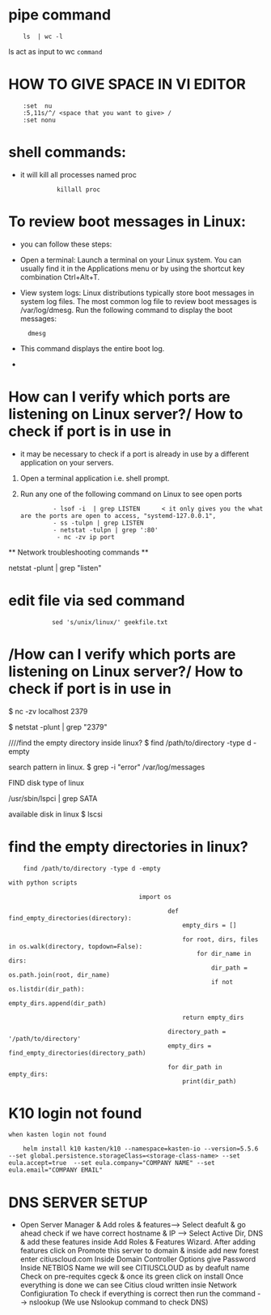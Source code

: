 # pipe command
        ls  | wc -l
ls act as input to wc `command`





# HOW TO GIVE SPACE IN VI EDITOR   
        :set  nu
        :5,11s/^/ <space that you want to give> /
        :set nonu
# shell commands:
- it will kill all processes named proc
                
                killall proc
                
# To review boot messages in Linux:
- you can follow these steps:

- Open a terminal: Launch a terminal on your Linux system. You can usually find it in the Applications menu or by using the shortcut key combination Ctrl+Alt+T.

- View system logs: Linux distributions typically store boot messages in system log files. The most common log file to review boot messages is /var/log/dmesg. Run the following command to display the boot messages:

        dmesg
- This command displays the entire boot log. 
- 
# How can I verify which ports are listening on Linux server?/ How to check if port is in use in
-  it may be necessary to check if a port is already in use by a different application on your servers.
1. Open a terminal application i.e. shell prompt.
2. Run any one of the following command on Linux to see open ports

                - lsof -i  | grep LISTEN      < it only gives you the what are the ports are open to access, "systemd-127.0.0.1", 
                - ss -tulpn | grep LISTEN
                - netstat -tulpn | grep ':80'
                 - nc -zv ip port
** Network troubleshooting commands ** 


netstat -plunt | grep "listen"
# edit file via sed command
                
                sed 's/unix/linux/' geekfile.txt

# /How can I verify which ports are listening on Linux server?/ How to check if port is in use in

 $ nc -zv localhost 2379
 
 $ netstat -plunt | grep "2379"

////find the empty directory inside linux?
$ find /path/to/directory -type d -empty


search pattern in linux.
$ grep  -i "error" /var/log/messages


FIND disk type of linux

/usr/sbin/lspci | grep SATA

available disk in linux
$ lscsi

# find the empty directories in linux?
        find /path/to/directory -type d -empty
`with python scripts` 
                                               
                                        import os

                                                def find_empty_directories(directory):
                                                    empty_dirs = []
                                                
                                                    for root, dirs, files in os.walk(directory, topdown=False):
                                                        for dir_name in dirs:
                                                            dir_path = os.path.join(root, dir_name)
                                                            if not os.listdir(dir_path):
                                                                empty_dirs.append(dir_path)
                                                
                                                    return empty_dirs
                                                
                                                directory_path = '/path/to/directory'
                                                empty_dirs = find_empty_directories(directory_path)
                                                
                                                for dir_path in empty_dirs:
                                                    print(dir_path)

# K10 login not found

`when kasten login not found`
 
 
        helm install k10 kasten/k10 --namespace=kasten-io --version=5.5.6 --set global.persistence.storageClass=<storage-class-name> --set eula.accept=true  --set eula.company="COMPANY NAME" --set eula.email="COMPANY EMAIL"


# DNS SERVER SETUP

- Open Server Manager & Add roles & features--> Select deafult & go ahead  check if we have correct hostname & IP --> Select Active Dir, DNS & add these features inside Add Roles & Features Wizard.
After adding features click on Promote this server to domain & inside add new forest enter citiuscloud.com
Inside Domain Controller Options give Password
Inside NETBIOS Name we will see CITIUSCLOUD as by deafult name
Check on pre-requites cgeck & once its green click on install
Once everything is done we can see Citius cloud written insie Network Configiuration
To check if everything is correct then run the command --> nslookup (We use Nslookup command to check DNS)

